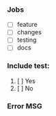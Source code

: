 ### Jobs
*[ ] feature
*[ ] changes
*[ ] testing
*[ ] docs

### Include test:

1. [ ] Yes
2. [ ] No

### Error MSG
